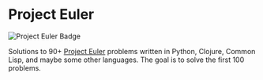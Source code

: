 # Project Euler

![Project Euler Badge](https://projecteuler.net/profile/mp32.png)

Solutions to 90+ [Project Euler](https://projecteuler.net) problems written in Python, Clojure, Common Lisp, and maybe some other languages. The goal is to solve the first 100 problems.
